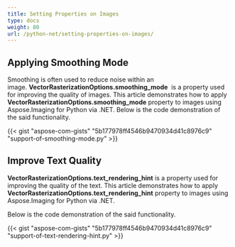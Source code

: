 ```yaml
---
title: Setting Properties on Images
type: docs
weight: 80
url: /python-net/setting-properties-on-images/
---
```


## **Applying Smoothing Mode**
Smoothing is often used to reduce noise within an image. **VectorRasterizationOptions.smoothing_mode**  is a property used for improving the quality of images. This article demonstrates how to apply **VectorRasterizationOptions.smoothing_mode** property to images using Aspose.Imaging for Python via .NET.
Below is the code demonstration of the said functionality.

{{< gist "aspose-com-gists" "5b177978ff4546b9470934d41c8976c9" "support-of-smoothing-mode.py" >}}

## **Improve Text Quality**
**VectorRasterizationOptions.text_rendering_hint** is a property used for improving the quality of the text. This article demonstrates how to apply **VectorRasterizationOptions.text_rendering_hint** property to images using Aspose.Imaging for Python via .NET.   

Below is the code demonstration of the said functionality.

{{< gist "aspose-com-gists" "5b177978ff4546b9470934d41c8976c9" "support-of-text-rendering-hint.py" >}}

